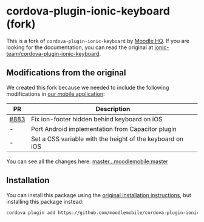 # cordova-plugin-ionic-keyboard (fork)

This is a fork of `cordova-plugin-ionic-keyboard` by [Moodle HQ](https://moodle.com/). If you are looking for the documentation, you can read the original at [ionic-team/cordova-plugin-ionic-keyboard](hhttps://github.com/ionic-team/cordova-plugin-ionic-keyboard).

## Modifications from the original

We created this fork because we needed to include the following modifications in [our mobile application](https://github.com/moodlehq/moodleapp):

| PR | Description |
| -- | ----------- |
| [#883](https://github.com/ionic-team/cordova-plugin-ionic-keyboard/pull/181) | Fix ion-footer hidden behind keyboard on iOS |
| - | Port Android implementation from Capacitor plugin |
| - | Set a CSS variable with the height of the keyboard on iOS |

You can see all the changes here: [master...moodlemobile:master](https://github.com/ionic-team/cordova-plugin-ionic-keyboard/compare/master...moodlemobile:master)

## Installation

You can install this package using the [original installation instructions](https://github.com/ionic-team/cordova-plugin-ionic-keyboard#installation), but installing this package instead:

```sh
cordova plugin add https://github.com/moodlemobile/cordova-plugin-ionic-keyboard
```
